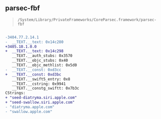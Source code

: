 ## parsec-fbf

> `/System/Library/PrivateFrameworks/CoreParsec.framework/parsec-fbf`

```diff

-3404.77.2.14.1
-  __TEXT.__text: 0x14c280
+3405.10.1.0.0
+  __TEXT.__text: 0x14c298
   __TEXT.__auth_stubs: 0x3570
   __TEXT.__objc_stubs: 0x40
   __TEXT.__objc_methlist: 0x5d0
-  __TEXT.__const: 0xd3cc
+  __TEXT.__const: 0xd3bc
   __TEXT.__swift5_entry: 0x8
   __TEXT.__cstring: 0x9941
   __TEXT.__constg_swiftt: 0x7b3c
CStrings:
+ "seed-diatryma.siri.apple.com"
+ "seed-swallow.siri.apple.com"
- "diatryma.apple.com"
- "swallow.apple.com"

```
